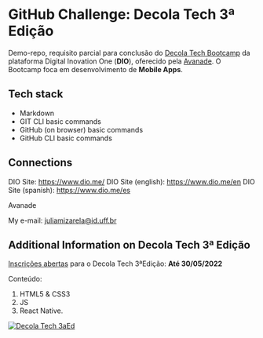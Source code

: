 # GitHub Challenge: Decola Tech 3ª Edição

Demo-repo, requisito parcial para conclusão do [Decola Tech Bootcamp](https://www.dio.me/bootcamp/decola-tech-3a-edicao) da plataforma Digital Inovation One (**DIO**), oferecido pela [Avanade](https://www.avanade.com/). O Bootcamp foca em desenvolvimento de __Mobile Apps__.

## Tech stack

- Markdown
- GIT CLI basic commands
- GitHub (on browser) basic commands
- GitHub CLI basic commands

## Connections

DIO Site: <https://www.dio.me/>
DIO Site (english): <https://www.dio.me/en>
DIO Site (spanish): <https://www.dio.me/es>

Avanade

My e-mail: <juliamizarela@id.uff.br>

## Additional Information on Decola Tech 3ª Edição

[Inscrições abertas](https://www.dio.me/bootcamp/decola-tech-3a-edicao) para o Decola Tech 3ªEdição:
**Até 30/05/2022**


Conteúdo: 
1. HTML5 & CSS3
2. JS 
3. React Native. 


[![Decola Tech 3aEd](https://hermes.digitalinnovation.one/files/assets/330af21c-25c0-47f5-8afd-57cf726b9149.png)](https://www.dio.me/bootcamp/decola-tech-3a-edicao)


